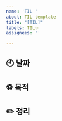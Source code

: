 ```yaml
---
name: 'TIL '
about: TIL template
title: "[TIL]"
labels: TIL✨
assignees: ''

---
```


## 🕙  날짜

##  ⚽️  목적  

## ✏️  정리
